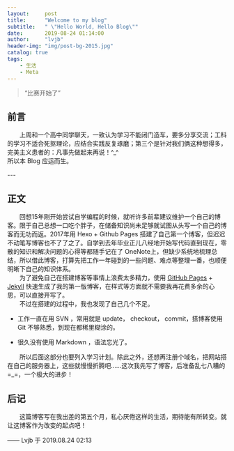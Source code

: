```yaml
---
layout:     post
title:      "Welcome to my blog"
subtitle:   " \"Hello World, Hello Blog\""
date:       2019-08-24 01:14:00
author:     "lvjb"
header-img: "img/post-bg-2015.jpg"
catalog: true
tags:
    - 生活
    - Meta
---
```


> “比赛开始了”


## 前言

&emsp;&emsp;上周和一个高中同学聊天，一致认为学习不能闭门造车，要多分享交流；工科的学习不适合死抠理论，应结合实践反复琢磨；第三个是针对我们俩这种想得多，完美主义患者的：凡事先做起来再说！^_^  
所以本 Blog 应运而生。

<p id = "build"></p>
---

## 正文

&emsp;&emsp;回想15年刚开始尝试自学编程的时候，就听许多前辈建议维护一个自己的博客。限于自己总想一口吃个胖子，在储备知识尚未足够就试图从头写一个自己的博客而无功而返。2017年用
Hexo + Github Pages 搭建了自己第一个博客，但迟迟不动笔写博客也不了了之了。自学到去年毕业正儿八经地开始写代码直到现在，零散的知识和解决问题的心得等都随手记在了 OneNote上，但缺少系统地梳理总结，所以借此博客，打算先把工作一年碰到的一些问题、难点等整理一番，也顺便明晰下自己的知识体系。  
&emsp;&emsp;为了避免自己在搭建博客等事情上浪费太多精力，使用 [GitHub Pages](https://pages.github.com/) + [Jekyll](http://jekyllrb.com/) 
快速生成了我的第一版博客，在样式等方面就不需要我再花费多余的心思，可以直接开写了。  
&emsp;&emsp;不过在搭建的过程中，我也发现了自己几个不足。

* 工作一直在用 SVN ，常用就是 update， checkout， commit，搭博客使用 Git 不够熟悉，到现在都稀里糊涂的。

* 很久没有使用 Markdown ，语法忘光了。

&emsp;&emsp;所以后面这部分也要列入学习计划。除此之外，还想再注册个域名，把网站搭在自己的服务器上，这些就慢慢折腾吧……这次我先写了博客，后准备乱七八糟的=_=，一个极大的进步！


## 后记

&emsp;&emsp;这篇博客写在我出差的第五个月，私心厌倦这样的生活，期待能有所转变。就让这博客作为改变的起点吧！

—— Lvjb 于 2019.08.24 02:13


